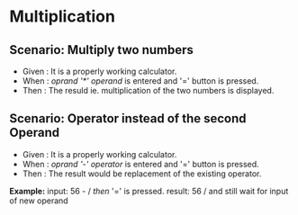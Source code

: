 # Multiplication

## Scenario: Multiply two numbers

- Given : It is a properly working calculator.
- When : _oprand '*' operand_ is entered and '=' button is pressed.
- Then : The resuld ie. multiplication of the two numbers is displayed. 


## Scenario: Operator instead of the second Operand
  
- Given : It is a properly working calculator.
- When : _oprand '-' operator_ is entered and '=' button is pressed.
- Then : The result would be replacement of the existing operator.

**Example:**  input: 56 - / _then_ '=' is pressed.
result: 56 / and still wait for input of new operand 
